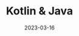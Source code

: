 ---
title: Kotlin & Java
date: 2023-03-16
tags: [Kotlin, Java]
draft: true
roundedCorners: false
---